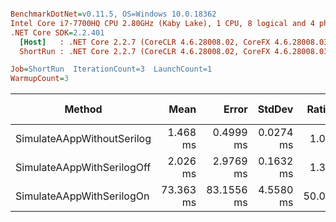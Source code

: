 ``` ini

BenchmarkDotNet=v0.11.5, OS=Windows 10.0.18362
Intel Core i7-7700HQ CPU 2.80GHz (Kaby Lake), 1 CPU, 8 logical and 4 physical cores
.NET Core SDK=2.2.401
  [Host]   : .NET Core 2.2.7 (CoreCLR 4.6.28008.02, CoreFX 4.6.28008.03), 64bit RyuJIT
  ShortRun : .NET Core 2.2.7 (CoreCLR 4.6.28008.02, CoreFX 4.6.28008.03), 64bit RyuJIT

Job=ShortRun  IterationCount=3  LaunchCount=1  
WarmupCount=3  

```
|                     Method |      Mean |      Error |    StdDev | Ratio | RatioSD |      Gen 0 | Gen 1 | Gen 2 | Allocated |
|--------------------------- |----------:|-----------:|----------:|------:|--------:|-----------:|------:|------:|----------:|
| SimulateAAppWithoutSerilog |  1.468 ms |  0.4999 ms | 0.0274 ms |  1.00 |    0.00 |   876.9531 |     - |     - |   2.63 MB |
| SimulateAAppWithSerilogOff |  2.026 ms |  2.9769 ms | 0.1632 ms |  1.38 |    0.13 |   878.9063 |     - |     - |   2.65 MB |
|  SimulateAAppWithSerilogOn | 73.363 ms | 83.1556 ms | 4.5580 ms | 50.00 |    3.77 | 15428.5714 |     - |     - |  46.58 MB |
